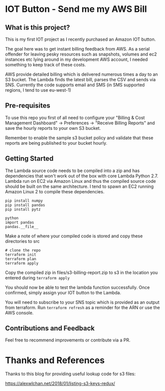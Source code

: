 # IOT Button - Send me my AWS Bill

## What is this project?

This is my first IOT project as I recently purchased an Amazon IOT button.

The goal here was to get instant billing feedback from AWS. As a serial offender for leaving pesky resources such as snapshots, volumes and ec2 instances etc lying around in my development AWS account, I needed something to keep track of these costs.

AWS provide detailed billing which is delivered numerous times a day to an S3 bucket. The Lambda finds the latest bill, parses the CSV and sends via SNS. Currently the code supports email and SMS (in SMS supported regions, I tend to use eu-west-1)

## Pre-requisites

To use this repo you first of all need to configure your "Billing & Cost Management Dashboard" -> Preferences -> "Receive Billing Reports" and save the hourly reports to your own S3 bucket.

Remember to enable the sample s3 bucket policy and validate that these reports are being published to your bucket hourly.

## Getting Started

The Lambda source code needs to be compiled into a zip and has dependencies that won't work out of the box with core Lambda Python 2.7. Lambda run on EC2 via Amazon Linux and thus the compiled source code should be built on the same architecture. I tend to spawn an EC2 running Amazon Linux 2 to compile these dependencies.

```
pip install numpy
pip install pandas
pip install pytz

python
import pandas
pandas.__file__

```

Make a note of where your compiled code is stored and copy these directories to src

```
# clone the repo
terraform init
terraform plan
terraform apply
```

Copy the compiled zip in files/s3-billing-report.zip to s3 in the location you entered during `terraform apply`

You should now be able to test the lambda function successfully. Once confirmed, simply assign your IOT button to the Lambda.

You will need to subscribe to your SNS topic which is provided as an output from terraform. Run `terraform refresh` as a reminder for the ARN or use the AWS console.


## Contributions and Feedback

Feel free to recommend improvements or contribute via a PR. 


# Thanks and References

Thanks to this blog for providing useful lookup code for s3 files:

https://alexwlchan.net/2018/01/listing-s3-keys-redux/



